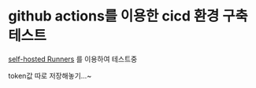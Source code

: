 # github actions를 이용한 cicd 환경 구축 테스트

[self-hosted Runners](https://docs.github.com/en/actions/hosting-your-own-runners/managing-self-hosted-runners/about-self-hosted-runners) 를 이용하여 테스트중


token값 따로 저장해놓기...~
